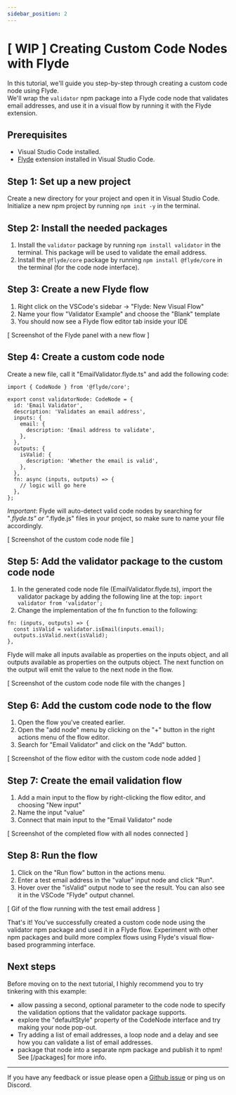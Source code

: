 ```yaml
---
sidebar_position: 2
---
```


# [ WIP ] Creating Custom Code Nodes with Flyde

In this tutorial, we'll guide you step-by-step through creating a custom code node using Flyde.  
We'll wrap the `validator` npm package into a Flyde code node that validates email addresses, and use it in a visual flow by running it with the Flyde extension.

## Prerequisites

- Visual Studio Code installed.
- [Flyde](https://marketplace.visualstudio.com/items?itemName=flyde.flyde-vscode) extension installed in Visual Studio Code.

## Step 1: Set up a new project

Create a new directory for your project and open it in Visual Studio Code. Initialize a new npm project by running `npm init -y` in the terminal.

## Step 2: Install the needed packages

1. Install the `validator` package by running `npm install validator` in the terminal. This package will be used to validate the email address.
2. Install the `@flyde/core` package by running `npm install @flyde/core` in the terminal (for the code node interface).

## Step 3: Create a new Flyde flow

1. Right click on the VSCode's sidebar -> "Flyde: New Visual Flow"
2. Name your flow "Validator Example" and choose the "Blank" template
3. You should now see a Flyde flow editor tab inside your IDE

[ Screenshot of the Flyde panel with a new flow ]

## Step 4: Create a custom code node

Create a new file, call it "EmailValidator.flyde.ts" and add the following code:

```
import { CodeNode } from '@flyde/core';

export const validatorNode: CodeNode = {
  id: 'Email Validator',
  description: 'Validates an email address',
  inputs: {
    email: {
      description: 'Email address to validate',
    },
  },
  outputs: {
    isValid: {
      description: 'Whether the email is valid',
    },
  },
  fn: async (inputs, outputs) => {
    // logic will go here
  },
};
```

_Important_: Flyde will auto-detect valid code nodes by searching for "_.flyde.ts" or "_.flyde.js" files in your project, so make sure to name your file accordingly.

[ Screenshot of the custom code node file ]

## Step 5: Add the validator package to the custom code node

1. In the generated code node file (EmailValidator.flyde.ts), import the validator package by adding the following line at the top:
   `import validator from 'validator';`
2. Change the implementation of the fn function to the following:

```
fn: (inputs, outputs) => {
  const isValid = validator.isEmail(inputs.email);
  outputs.isValid.next(isValid);
},
```

Flyde will make all inputs available as properties on the inputs object, and all outputs available as properties on the outputs object. The next function on the output will emit the value to the next node in the flow.

[ Screenshot of the custom code node file with the changes ]

## Step 6: Add the custom code node to the flow

1. Open the flow you've created earlier.
2. Open the "add node" menu by clicking on the "+" button in the right actions menu of the flow editor.
3. Search for "Email Validator" and click on the "Add" button.

[ Screenshot of the flow editor with the custom code node added ]

## Step 7: Create the email validation flow

1. Add a main input to the flow by right-clicking the flow editor, and choosing "New input"
2. Name the input "value"
3. Connect that main input to the "Email Validator" node

[ Screenshot of the completed flow with all nodes connected ]

## Step 8: Run the flow

1. Click on the "Run flow" button in the actions menu.
2. Enter a test email address in the "value" input node and click "Run".
3. Hover over the "isValid" output node to see the result. You can also see it in the VSCode "Flyde" output channel.

[ Gif of the flow running with the test email address ]

That's it! You've successfully created a custom code node using the validator npm package and used it in a Flyde flow. Experiment with other npm packages and build more complex flows using Flyde's visual flow-based programming interface.

## Next steps

Before moving on to the next tutorial, I highly recommend you to try tinkering with this example:

- allow passing a second, optional parameter to the code node to specify the validation options that the validator package supports.
- explore the "defaultStyle" property of the CodeNode interface and try making your node pop-out.
- Try adding a list of email addresses, a loop node and a delay and see how you can validate a list of email addresses.
- package that node into a separate npm package and publish it to npm! See [/packages] for more info.

---

If you have any feedback or issue please open a [Github issue](https://github.com/flydelabs/flyde/issues/new) or ping us on Discord.
